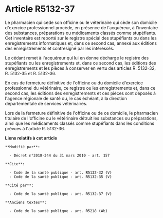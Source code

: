 # Article R5132-37

Le pharmacien qui cède son officine ou le vétérinaire qui cède son domicile d'exercice professionnel procède, en présence de
l'acquéreur, à l'inventaire des substances, préparations ou médicaments classés comme stupéfiants. Cet inventaire est reporté
sur le registre spécial des stupéfiants ou dans les enregistrements informatiques et, dans ce second cas, annexé aux éditions
des enregistrements et contresigné par les intéressés. 

Le cédant remet à l'acquéreur qui lui en donne décharge le registre des stupéfiants ou les enregistrements et, dans ce second
cas, les éditions des enregistrements et les pièces à conserver en vertu des articles R. 5132-32, R. 5132-35 et R. 5132-36. 

En cas de fermeture définitive de l'officine ou du domicile d'exercice professionnel du vétérinaire, ce registre ou les
enregistrements et, dans ce second cas, les éditions des enregistrements et ces pièces sont déposés à l'agence régionale de
santé ou, le cas échéant, à la direction départementale de services vétérinaires. 

Lors de la fermeture définitive de l'officine ou de ce domicile, le pharmacien titulaire de l'officine ou le vétérinaire
détruit les substances ou préparations, ainsi que les médicaments classés comme stupéfiants dans les conditions prévues à
l'article R. 5132-36.

**Liens relatifs à cet article**

	**Modifié par**:

	  - Décret n°2010-344 du 31 mars 2010 - art. 157

	**Cite**:

	  - Code de la santé publique - art. R5132-32 (V)
	  - Code de la santé publique - art. R5132-35 (V)

	**Cité par**:

	  - Code de la santé publique - art. R5132-37 (V)

	**Anciens textes**:

	  - Code de la santé publique - art. R5218 (Ab)
